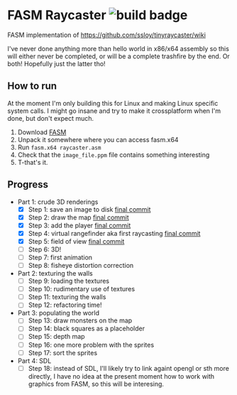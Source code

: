 # FASM Raycaster ![build badge](https://github.com/xtactis/fasm-raycaster/actions/workflows/main.yml/badge.svg)

FASM implementation of https://github.com/ssloy/tinyraycaster/wiki

I've never done anything more than hello world in x86/x64 assembly so this will either never be completed, or will be a complete trashfire by the end. Or both! Hopefully just the latter tho!

## How to run

At the moment I'm only building this for Linux and making Linux specific system calls. I might go insane and try to make it crossplatform when I'm done, but don't expect much.

1. Download [FASM](https://flatassembler.net/download.php)
2. Unpack it somewhere where you can access fasm.x64
3. Run `fasm.x64 raycaster.asm`
4. Check that the `image_file.ppm` file contains something interesting
5. T-that's it.

## Progress

- Part 1: crude 3D renderings
    - [x] Step 1: save an image to disk [final commit](https://github.com/xtactis/fasm-raycaster/tree/039691fbebe27b36a592f270c19cd438ff648f71)
    - [x] Step 2: draw the map [final commit](https://github.com/xtactis/fasm-raycaster/tree/8f43284b93cefa530d9485f72e030cdc011bf0cb)
    - [x] Step 3: add the player [final commit](https://github.com/xtactis/fasm-raycaster/tree/e291d6025274e64118e1df05652631491d4cca70)
    - [x] Step 4: virtual rangefinder aka first raycasting [final commit](https://github.com/xtactis/fasm-raycaster/tree/45da090e15f5b679156e99487ceeb53362b9c51b)
    - [x] Step 5: field of view [final commit](https://github.com/xtactis/fasm-raycaster/tree/f290361c7305777e8259f5bfeef1460140b40541)
    - [ ] Step 6: 3D!
    - [ ] Step 7: first animation
    - [ ] Step 8: fisheye distortion correction
- Part 2: texturing the walls
    - [ ] Step 9: loading the textures
    - [ ] Step 10: rudimentary use of textures
    - [ ] Step 11: texturing the walls
    - [ ] Step 12: refactoring time!
- Part 3: populating the world
    - [ ] Step 13: draw monsters on the map
    - [ ] Step 14: black squares as a placeholder
    - [ ] Step 15: depth map
    - [ ] Step 16: one more problem with the sprites
    - [ ] Step 17: sort the sprites
- Part 4: SDL
    - [ ] Step 18: instead of SDL, I'll likely try to link againt opengl or sth more directly, I have no idea at the present moment how to work with graphics from FASM, so this will be interesing.
